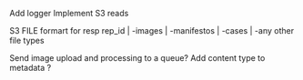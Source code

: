 Add logger
Implement S3 reads

S3 FILE formart for resp 
rep_id
    | -images
    | -manifestos
    | -cases
    | -any other file types


Send image upload and processing to a queue?
Add content type to metadata  ?